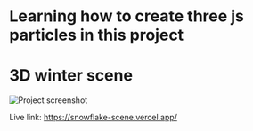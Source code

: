 # Learning how to create three js particles in this project
# 3D winter scene
![Project screenshot](https://github.com/marahmedi/snowflake-scene/assets/93393032/f858fca2-820f-4ff7-b486-a2fbc123c778)

Live link: https://snowflake-scene.vercel.app/

